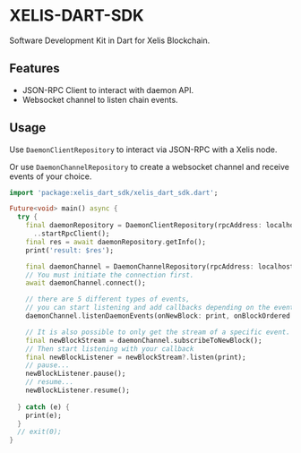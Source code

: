 # XELIS-DART-SDK

Software Development Kit in Dart for Xelis Blockchain.

## Features

- JSON-RPC Client to interact with daemon API.
- Websocket channel to listen chain events.

## Usage

Use `DaemonClientRepository` to interact via JSON-RPC with a Xelis node.

Or use `DaemonChannelRepository` to create a websocket channel and receive events of your choice.

```dart
import 'package:xelis_dart_sdk/xelis_dart_sdk.dart';

Future<void> main() async {
  try {
    final daemonRepository = DaemonClientRepository(rpcAddress: localhostAddress)
      ..startRpcClient();
    final res = await daemonRepository.getInfo();
    print('result: $res');

    final daemonChannel = DaemonChannelRepository(rpcAddress: localhostAddress);
    // You must initiate the connection first.
    await daemonChannel.connect();

    // there are 5 different types of events, 
    // you can start listening and add callbacks depending on the event.
    daemonChannel.listenDaemonEvents(onNewBlock: print, onBlockOrdered: print);

    // It is also possible to only get the stream of a specific event.
    final newBlockStream = daemonChannel.subscribeToNewBlock();
    // Then start listening with your callback 
    final newBlockListener = newBlockStream?.listen(print);
    // pause...
    newBlockListener.pause();
    // resume...
    newBlockListener.resume();
    
  } catch (e) {
    print(e);
  }
  // exit(0);
}
```